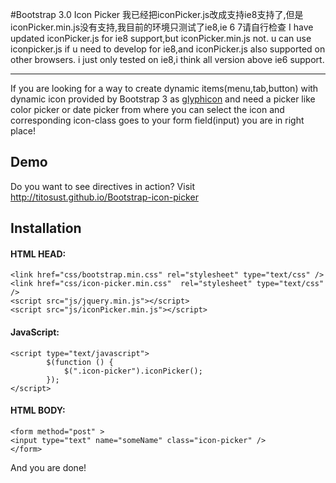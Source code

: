 #Bootstrap 3.0 Icon Picker
我已经把iconPicker.js改成支持ie8支持了,但是iconPicker.min.js没有支持,我目前的环境只测试了ie8,ie 6 7请自行检查
I have updated iconPicker.js for ie8 support,but iconPicker.min.js not.
u can use iconpicker.js if u need to develop for ie8,and iconPicker.js also supported on other browsers.
i just only tested on ie8,i think all version above ie6 support.
***

If you are looking for a way to create dynamic items(menu,tab,button) with dynamic icon provided by Bootstrap 3 as [glyphicon](http://getbootstrap.com/components/) and need a picker like color picker or date picker from where you can select the icon and corresponding icon-class goes to your form field(input) you are in right place!

## Demo

Do you want to see directives in action? Visit http://titosust.github.io/Bootstrap-icon-picker

## Installation

#### HTML HEAD:
```
<link href="css/bootstrap.min.css" rel="stylesheet" type="text/css" />
<link href="css/icon-picker.min.css"  rel="stylesheet" type="text/css" />
<script src="js/jquery.min.js"></script>
<script src="js/iconPicker.min.js"></script>
```

#### JavaScript:
```
<script type="text/javascript">
        $(function () {
            $(".icon-picker").iconPicker();
        });
</script>
```

#### HTML BODY:
```
<form method="post" >
<input type="text" name="someName" class="icon-picker" />
</form>
```

<p>And you are done!</p>
